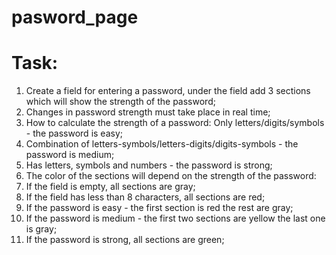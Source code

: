 # pasword_page
# Task:
1. Create a field for entering a password, under the field add 3 sections which will show the strength of the password;
2. Changes in password strength must take place in real time;
3. How to calculate the strength of a password:
Only letters/digits/symbols - the password is easy;
4. Combination of letters-symbols/letters-digits/digits-symbols - the password is medium;
5. Has letters, symbols and numbers - the password is strong;
6. The color of the sections will depend on the strength of the password:
7. If the field is empty, all sections are gray;
8. If the field has less than 8 characters, all sections are red;
9. If the password is easy - the first section is red the rest are gray;
10. If the password is medium - the first two sections are yellow the last one is gray;
11. If the password is strong, all sections are green;
